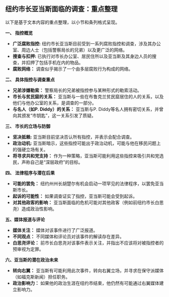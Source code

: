 ## 纽约市长亚当斯面临的调查：重点整理

以下是基于文本内容的重点整理，以小节和条列格式呈现。

**一、 指控概览**

*   **广泛腐败指控:** 纽约市长亚当斯目前受到一系列腐败指控和调查，涉及其办公室、周边人士（包括警察局长的兄弟）以及更广泛的网络。
*   **搜查与扣押:** 已执行对市长办公室、居民住所以及亚当斯及其身边人员的搜查，并扣押了包括手机在内的物品。
*   **腐败网络：** 调查似乎揭示了一个由多层腐败行为构成的网络。

**二、 具体指控与调查重点**

*   **兄弟涉嫌勒索：** 警察局长的兄弟被指控参与某种形式的勒索活动。
*   **市长与贫民窟的关系：** 亚当斯与一些在布鲁克兰贫民窟居住的人的关系，以及他们与他办公室的关系，是调查的一部分。
*   **与名人（如P. Diddy）的关系：** 亚当斯与P. Diddy等名人拥有密切关系，并曾向其颁发“市钥匙”，这一关系引发了质疑。

**三、 市长的立场与防御**

*   **坚决抵赖:** 亚当斯目前坚决否认所有指控，并表示会配合调查。
*   **政治动机:**  亚当斯暗示，这些指控可能出于政治动机，可能与他在移民问题上的强硬立场有关。
*   **将寻求共和党支持：** 作为一种策略，亚当斯可能利用这些指控来吸引共和党选民，声称自己是“深层政府”的目标。

**四、 法律程序与潜在后果**

*   **可能的罢免：** 纽约州州长胡楚尔有机会启动一项罕见的法律程序，以罢免亚当斯市长。
*   **起诉的可能性：** 如果调查证实了指控，亚当斯可能会受到起诉。
*   **对其他政客的影响：** 亚当斯面临的危机可能对其他政客（例如前纽约市长白思尧）造成政治性影响。

**五、媒体报道与评论**

*   **媒体关注：** 媒体对该事件进行了广泛报道。
*   **不同观点：** 不同媒体和评论员对该事件的解读存在差异。
*   **白思尧评论：** 前市长白思尧对该事件表示关注，并指出不应该将对被指控者的预审视为定罪。

**六、亚当斯的潜在政治未来**

*   **转向右翼：** 亚当斯有可能利用此次事件，转向右翼立场，并寻求在保守派媒体（如福克斯新闻）担任职务。
*   **政治影响力：** 如果他的政治生涯在纽约市结束，他仍然有可能通过右翼媒体建立影响力。